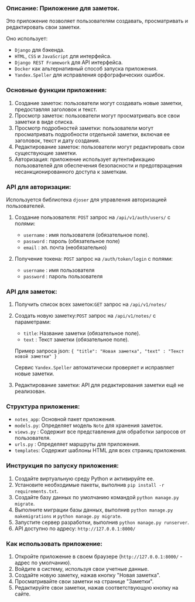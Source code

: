 ### Описание: Приложение для заметок. 
Это приложение позволяет пользователям создавать, просматривать и редактировать свои заметки.

Оно использует:
- `Django` для бэкенда.
- `HTML`, `CSS` и `JavaScript` для интерфейса.
- `Django REST Framework` для API интерфейса.
- `Docker` как альтернативный способ запуска приложения.
- `Yandex.Speller` для исправления орфографических ошибок.


### Основные функции приложения:
1. Создание заметок: пользователи могут создавать новые заметки, предоставляя заголовок и текст. 
2. Просмотр заметок: пользователи могут просматривать все свои заметки в виде списка. 
3. Просмотр подробностей заметки: пользователи могут просматривать подробности отдельной заметки, включая ее заголовок, текст и дату создания. 
4. Редактирование заметок: пользователи могут редактировать свои существующие заметки. 
5. Авторизация: приложение использует аутентификацию пользователей для обеспечения безопасности и предотвращения несанкционированного доступа к заметкам.


### API для авторизации:
Используется библиотека `djoser` для управления авторизацией пользователей.

1. Создание пользователя: `POST` запрос на `/api/v1/auth/users/` с полями:
   - `username` : имя пользователя (обязательное поле).
   - `password` : пароль (обязательное поле)
   - `email`    : эл. почта (необязательно)

2. Получение токена: `POST` запрос на `/auth/token/login` с полями:
   - `username` : имя пользователя
   - `password` : пароль пользователя


### API для заметок:
1. Получить список всех заметок:`GET` запрос на `/api/v1/notes/`

2. Создать новую заметку:`POST` запрос на `/api/v1/notes/` с параметрами:

   - `title`: Название заметки (обязательное поле).
   - `text` : Текст заметки (обязательное поле).

    Пример запроса json:
        `{
           "title": "Новая заметка",
           "text" : "Текст новой заметки"
        }`

    Сервис `Yandex.Speller` автоматически проверяет и исправляет новые заметки.
3. Редактирование заметки: API для редактирования заметки ещё не реализован.


### Структура приложения:
- `notes_app`: Основной пакет приложения.
- `models.py`: Определяет модель `Note` для хранения заметок.
- `views.py` : Содержит все представления для обработки запросов от пользователя.
- `urls.py`  : Определяет маршруты для приложения.
- `templates`: Содержит шаблоны HTML для всех страниц приложения.


### Инструкция по запуску приложения:
1. Создайте виртуальную среду Python и активируйте ее.
2. Установите необходимые пакеты, выполнив `pip install -r requirements.txt`.
3. Создайте базу данных по умолчанию командой `python manage.py migrate`.
4. Выполните миграции базы данных, выполнив `python manage.py makemigrations` и `python manage.py migrate`.
5. Запустите сервер разработки, выполнив `python manage.py runserver`.
6. API доступно по адресу: `http://127.0.0.1:8000/`


### Как использовать приложение:
1. Откройте приложение в своем браузере (`http://127.0.0.1:8000/` - адрес по умолчанию).
2. Войдите в систему, используя свои учетные данные.
3. Создайте новую заметку, нажав кнопку "Новая заметка".
4. Просматривайте свои заметки на странице "Заметки".
5. Редактируйте свои заметки, нажав соответствующую кнопку на сайте.